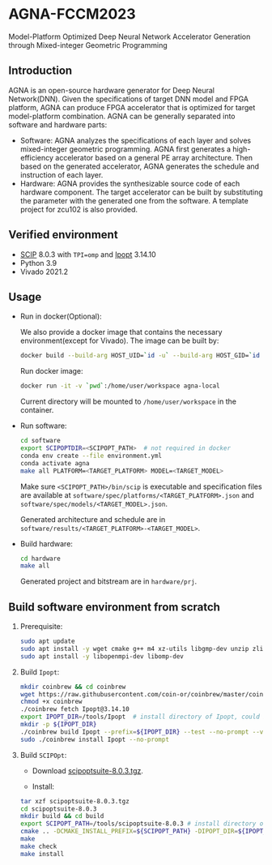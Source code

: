 # AGNA-FCCM2023

Model-Platform Optimized Deep Neural Network Accelerator Generation through Mixed-integer Geometric Programming

## Introduction

AGNA is an open-source hardware generator for Deep Neural Network(DNN). Given the specifications of target DNN model and FPGA platform, AGNA can produce FPGA accelerator that is optimized for target model-platform combination. AGNA can be generally separated into software and hardware parts:

- Software: AGNA analyzes the specifications of each layer and solves mixed-integer geometric programming. AGNA first generates a high-efficiency accelerator based on a general PE array architecture. Then based on the generated accelerator, AGNA generates the schedule and instruction of each layer.
- Hardware: AGNA provides the synthesizable source code of each hardware component. The target accelerator can be built by substituting the parameter with the generated one from the software. A template project for zcu102 is also provided.

## Verified environment

- [SCIP](https://www.scipopt.org/) 8.0.3 with `TPI=omp` and [Ipopt](https://github.com/coin-or/Ipopt) 3.14.10
- Python 3.9
- Vivado 2021.2

## Usage

- Run in docker(Optional):
    
    We also provide a docker image that contains the necessary environment(except for Vivado). The image can be built by:

    ```bash
    docker build --build-arg HOST_UID=`id -u` --build-arg HOST_GID=`id -g` -t agna-local .
    ```

    Run docker image:

    ```bash
    docker run -it -v `pwd`:/home/user/workspace agna-local
    ```

    Current directory will be mounted to `/home/user/workspace` in the container.

- Run software:

    ```bash
    cd software
    export SCIPOPTDIR=<SCIPOPT_PATH>  # not required in docker
    conda env create --file environment.yml
    conda activate agna
    make all PLATFORM=<TARGET_PLATFORM> MODEL=<TARGET_MODEL>
    ```
    Make sure `<SCIPOPT_PATH>/bin/scip` is executable and specification files are available at `software/spec/platforms/<TARGET_PLATFORM>.json` and `software/spec/models/<TARGET_MODEL>.json`.
    
    Generated architecture and schedule are in `software/results/<TARGET_PLATFORM>-<TARGET_MODEL>`.

- Build hardware:

    ```bash
    cd hardware
    make all
    ```
    Generated project and bitstream are in `hardware/prj`.

## Build software environment from scratch

1. Prerequisite:

    ```bash
    sudo apt update
    sudo apt install -y wget cmake g++ m4 xz-utils libgmp-dev unzip zlib1g-dev libboost-program-options-dev libboost-serialization-dev libboost-regex-dev libboost-iostreams-dev libtbb-dev libreadline-dev pkg-config git liblapack-dev libgsl-dev flex bison libcliquer-dev gfortran file dpkg-dev libopenblas-dev rpm
    sudo apt install -y libopenmpi-dev libomp-dev
    ```

1. Build `Ipopt`:

    ```bash
    mkdir coinbrew && cd coinbrew
    wget https://raw.githubusercontent.com/coin-or/coinbrew/master/coinbrew
    chmod +x coinbrew
    ./coinbrew fetch Ipopt@3.14.10
    export IPOPT_DIR=/tools/Ipopt  # install directory of Ipopt, could be other places
    mkdir -p ${IPOPT_DIR}
    ./coinbrew build Ipopt --prefix=${IPOPT_DIR} --test --no-prompt --verbosity=3
    sudo ./coinbrew install Ipopt --no-prompt
    ```

1. Build `SCIPOpt`:

    - Download [scipoptsuite-8.0.3.tgz](https://scipopt.org/download.php?fname=scipoptsuite-8.0.3.tgz).

    - Install:

    ```bash
    tar xzf scipoptsuite-8.0.3.tgz
    cd scipoptsuite-8.0.3
    mkdir build && cd build
    export SCIPOPT_PATH=/tools/scipoptsuite-8.0.3 # install directory of SCIPOPT, could be other places
    cmake .. -DCMAKE_INSTALL_PREFIX=${SCIPOPT_PATH} -DIPOPT_DIR=${IPOPT_DIR} -DTPI=omp
    make
    make check
    make install
    ```
